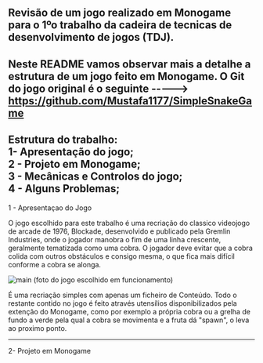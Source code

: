 Revisão de um jogo realizado em Monogame para o 1ºo trabalho da cadeira de tecnicas de desenvolvimento de jogos (TDJ).
-----------------------------------------------------------------------------------------------------------------------

Neste README vamos observar mais a detalhe a estrutura de um jogo feito em Monogame.
O Git do jogo original é o seguinte -----> https://github.com/Mustafa1177/SimpleSnakeGame
-

Estrutura do trabalho:                                                                                                                                                                                                               
1- Apresentação do jogo;                                                                  
2 - Projeto em Monogame;                    
3 - Mecânicas e Controlos do jogo;                 
4 - Alguns Problemas;               
-----------------------------------------------------
1 - Apresentaçao do Jogo

O jogo escolhido para este trabalho é uma recriação do classico videojogo de arcade de 1976, Blockade, desenvolvido e publicado pela Gremlin Industries, onde o jogador manobra o fim de uma linha crescente, geralmente tematizada como uma cobra.
O jogador deve evitar que a cobra colida com outros obstáculos e consigo mesma, o que fica mais difícil conforme a cobra se alonga.

![main](https://github.com/user-attachments/assets/fbf2ebaf-d4c7-4f06-9113-19cc13cefe44)
(foto do jogo escolhido em funcionamento)

É uma recriação simples com apenas um ficheiro de Conteúdo. Todo o restante contido no jogo é feito através utensílios disponibilizados pela extenção do Monogame, como por exemplo a própria cobra ou a grelha de fundo a verde pela qual a cobra se movimenta e a fruta dá "spawn", o leva ao proximo ponto.

----------------------------

2- Projeto em Monogame
